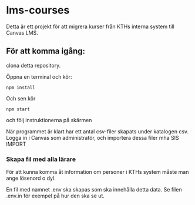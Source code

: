 # lms-courses
Detta är ett projekt för att migrera kurser från KTHs interna system till Canvas LMS.

## För att komma igång:

clona detta repository.

Öppna en terminal och kör:

```npm install```

Och sen kör

```npm start```

och följ instruktionerna på skärmen

När programmet är klart har ett antal csv-filer skapats under katalogen csv.
Logga in i Canvas som administratör, och importera dessa filer mha SIS IMPORT

### Skapa fil med alla lärare
För att kunna komma åt information om personer i KTHs system måste man ange lösenord o dyl.

En fil med namnet .env ska skapas som ska innehålla detta data. Se filen .env.in för exempel på hur den ska se ut.
